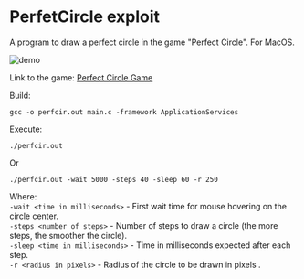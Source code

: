 # PerfetCircle exploit

A program to draw a perfect circle in the game "Perfect Circle".
For MacOS.

![demo](https://github.com/michael-bill/PerfectCircle/blob/main/demo.gif)

Link to the game: [Perfect Circle Game](https://neal.fun/perfect-circle/)

Build:
```
gcc -o perfcir.out main.c -framework ApplicationServices
```

Execute:
```
./perfcir.out
```
Or
```
./perfcir.out -wait 5000 -steps 40 -sleep 60 -r 250
```
Where:
<br/>
``-wait <time in milliseconds>`` - First wait time for mouse hovering on the circle center.<br/>
``-steps <number of steps>`` - Number of steps to draw a circle (the more steps, the smoother the circle).<br/>
``-sleep <time in milliseconds>`` - Time in milliseconds expected after each step.<br/>
``-r <radius in pixels>`` - Radius of the circle to be drawn in pixels .<br/>